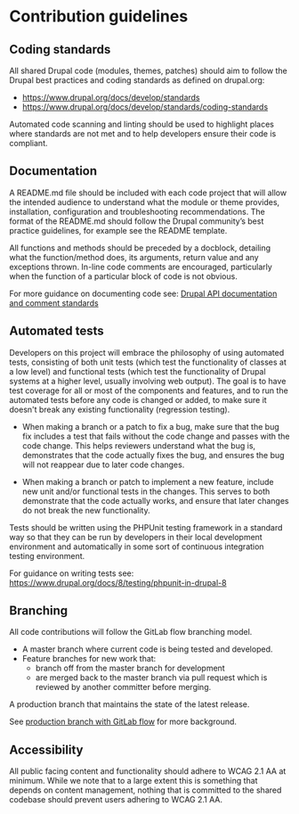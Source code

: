 # Contribution guidelines

## Coding standards

All shared Drupal code (modules, themes, patches) should aim to follow the
Drupal best practices and coding standards as defined on drupal.org:

* https://www.drupal.org/docs/develop/standards
* https://www.drupal.org/docs/develop/standards/coding-standards

Automated code scanning  and linting should be used to highlight places where
standards are not met and to help developers ensure their code is compliant.

## Documentation

A README.md file should be included with each code project that will allow the
intended audience to understand what the module or theme provides, installation,
configuration and troubleshooting recommendations. The format of the README.md
should follow the Drupal community’s best practice guidelines, for example see
the README template.

All functions and methods should be preceded by a docblock, detailing what the
function/method does, its arguments, return value and any exceptions thrown.
In-line code comments are encouraged, particularly when the function of a
particular block of code is not obvious.

For more guidance on documenting code see: [Drupal API documentation and comment
standards](https://www.drupal.org/docs/develop/standards/api-documentation-and-comment-standards)

## Automated tests

Developers on this project will embrace the philosophy of using automated tests,
consisting of both unit tests (which test the functionality of classes at a low
level) and functional tests (which test the functionality of Drupal systems at a
higher level, usually involving web output). The goal is to have test coverage
for all or most of the components and features, and to run the automated tests
before any code is changed or added, to make sure it doesn't break any existing
functionality (regression testing).

* When making a branch or a patch to fix a bug, make sure that the bug fix
includes a test that fails without the code change and passes with the code
change. This helps reviewers understand what the bug is, demonstrates that the
code actually fixes the bug, and ensures the bug will not reappear due to later
code changes.

* When making a branch or patch to implement a new feature, include new unit
and/or functional tests in the changes. This serves to both demonstrate that the
code actually works, and ensure that later changes do not break the new
functionality.

Tests should be written using the PHPUnit testing framework in a standard way so
that they can be run by developers in their local development environment and
automatically in some sort of continuous integration testing environment.

For guidance on writing tests see:
<https://www.drupal.org/docs/8/testing/phpunit-in-drupal-8>

## Branching

All code contributions will follow the GitLab flow branching model.

* A master branch where current code is being tested and developed.
* Feature branches for new work that:
  * branch off from the master branch for development
  * are merged back to the master branch via pull request which is reviewed by
  another committer before merging.

A production branch that maintains the state of the latest release.

See [production branch with GitLab flow](https://docs.gitlab.com/ee/topics/gitlab_flow.html#production-branch-with-gitlab-flow)
for more background.

## Accessibility

All public facing content and functionality should adhere to WCAG 2.1 AA at
minimum. While we note that to a large extent this is something that depends on
content management, nothing that is committed to the shared codebase should
prevent users adhering to WCAG 2.1 AA.
